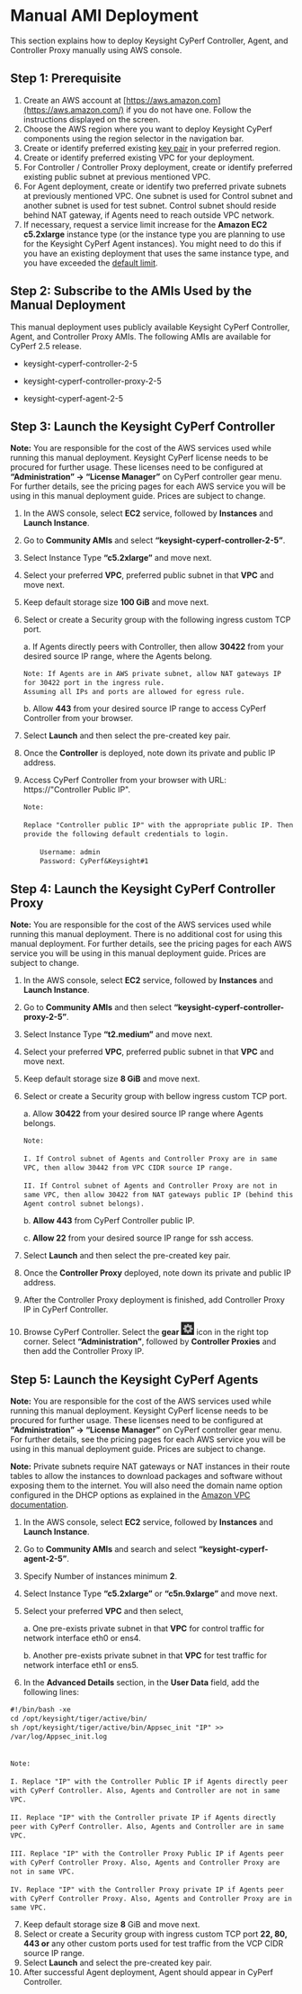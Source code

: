 # Manual AMI Deployment
<!-- blank line -->
	
This section explains how to deploy Keysight CyPerf Controller, Agent, and Controller Proxy manually using AWS console.

## Step 1: Prerequisite
1.	Create an AWS account at [https://aws.amazon.com](https://aws.amazon.com/) if you do not have one. Follow the instructions displayed on the screen.
2.	Choose the AWS region where you want to deploy Keysight CyPerf components using the region selector in the navigation bar.
3.	Create or identify preferred existing  [key pair](https://docs.aws.amazon.com/AWSEC2/latest/UserGuide/ec2-key-pairs.html) in your  preferred region.
4.	Create or identify preferred existing VPC for your deployment.
5.	For Controller / Controller Proxy deployment, create or identify preferred existing public subnet at previous mentioned VPC. 
6.	For Agent deployment, create or identify two preferred private subnets at previously mentioned VPC.
One subnet is used for Control subnet and another subnet is used for test subnet.
Control subnet should reside behind NAT gateway, if Agents need to reach outside VPC network.
7.	If necessary, request a service limit increase for the **Amazon EC2 c5.2xlarge** instance type (or the instance type you are planning to use for the Keysight CyPerf Agent instances). You might need to do this if you have an existing deployment that uses the same instance type, and you have exceeded the [default limit](http://docs.aws.amazon.com/AWSEC2/latest/UserGuide/ec2-resource-limits.html).

## Step 2: Subscribe to the AMIs Used by the Manual Deployment
This manual deployment uses publicly available Keysight CyPerf Controller, Agent, and Controller Proxy AMIs. 
The following AMIs are available for CyPerf 2.5 release.

-	keysight-cyperf-controller-2-5

-	keysight-cyperf-controller-proxy-2-5

-	keysight-cyperf-agent-2-5

## Step 3: Launch the Keysight CyPerf Controller

**Note:** 
You are responsible for the cost of the AWS services used while running this manual deployment. 
Keysight CyPerf license needs to be procured for further usage. These licenses need to be configured at **“Administration” -> “License Manager”** on CyPerf controller gear menu. For further details, see the pricing pages for each AWS service you will be using in this manual deployment guide. Prices are subject to change.

1.	In the AWS console, select **EC2** service, followed by **Instances** and **Launch Instance**.
2.	Go to **Community AMIs** and select **“keysight-cyperf-controller-2-5”**. 
3.	Select Instance Type **“c5.2xlarge”** and move next. 
4.	Select your preferred **VPC**, preferred public subnet in that **VPC** and move next. 
5.	Keep default storage size **100 GiB** and move next. 
6.	Select or create a Security group with the following ingress custom TCP port.
 
    a. If Agents directly peers with Controller, then 
    allow **30422** from your desired source IP range, where the Agents belong.

        Note: If Agents are in AWS private subnet, allow NAT gateways IP for 30422 port in the ingress rule.
        Assuming all IPs and ports are allowed for egress rule.
                
    b. Allow **443** from your desired source IP range to access CyPerf Controller from your browser.
 
7.	Select **Launch** and then select the pre-created key pair.
8.	Once the **Controller** is deployed, note down its private and public IP address.
9.	Access CyPerf Controller from your browser with URL: https://"Controller Public IP". 

        Note: 
        
        Replace "Controller public IP" with the appropriate public IP. Then provide the following default credentials to login.

            Username: admin
            Password: CyPerf&Keysight#1

## Step 4: Launch the Keysight CyPerf Controller Proxy

**Note:**
You are responsible for the cost of the AWS services used while running this manual deployment. There is no additional cost for using this manual deployment. For further details, see the pricing pages for each AWS service you will be using in this manual deployment guide. Prices are subject to change.
1.	In the AWS console, select **EC2** service, followed by **Instances** and **Launch Instance**.
2.	Go to **Community AMIs** and then select **“keysight-cyperf-controller-proxy-2-5”**. 
3.	Select Instance Type **“t2.medium”** and move next. 
4.	Select your preferred **VPC**, preferred public subnet in that **VPC** and move next. 
5.	Keep default storage size **8 GiB** and move next. 
6.	Select or create a Security group with bellow ingress custom TCP port.
 
    a.	Allow **30422** from your desired source IP range where Agents belongs.

        Note:

        I. If Control subnet of Agents and Controller Proxy are in same VPC, then allow 30442 from VPC CIDR source IP range.

        II. If Control subnet of Agents and Controller Proxy are not in same VPC, then allow 30422 from NAT gateways public IP (behind this Agent control subnet belongs).
                
    b.	**Allow 443** from CyPerf Controller public IP.
    
    c.	**Allow 22** from your desired source IP range for ssh access.

7.	Select **Launch** and then select the pre-created key pair.
8.	Once the **Controller Proxy** deployed, note down its private and public IP address.

9.	After the Controller Proxy deployment is finished, add Controller Proxy IP in CyPerf Controller. 
10. Browse CyPerf Controller. Select the **gear**  ![gear](images/gear.png) icon in the right top corner.  Select **“Administration”**, followed by **Controller Proxies** and then add the Controller Proxy IP.

## Step 5: Launch the Keysight CyPerf Agents

**Note:**
You are responsible for the cost of the AWS services used while running this manual deployment. Keysight CyPerf license needs to be procured for further usage. These licenses need to be configured at **“Administration” -> “License Manager”** on CyPerf controller gear menu. For further details, see the pricing pages for each AWS service you will be using in this manual deployment guide. Prices are subject to change.

**Note:**
Private subnets require NAT gateways or NAT instances in their route tables to allow the instances to download packages and software without exposing them to the internet. You will also need the domain name option configured in the DHCP options as explained in the [Amazon VPC documentation](https://docs.aws.amazon.com/vpc/latest/userguide/VPC_DHCP_Options.html).

1.	In the AWS console, select **EC2** service, followed by **Instances** and **Launch Instance**.
2.	Go to **Community AMIs** and search and select **“keysight-cyperf-agent-2-5”**. 
3.	Specify Number of instances minimum **2**.
4.	Select Instance Type **“c5.2xlarge”** or **“c5n.9xlarge”** and move next. 
5.	Select your preferred **VPC** and then select,

    a. One pre-exists private subnet in that **VPC** for control traffic for network interface eth0 or ens4. 

    b. Another pre-exists private subnet in that **VPC** for test traffic for network interface eth1 or ens5.

6.	 In the **Advanced Details** section, in the **User Data** field, add the following lines:

```
#!/bin/bash -xe
cd /opt/keysight/tiger/active/bin/
sh /opt/keysight/tiger/active/bin/Appsec_init "IP" >> /var/log/Appsec_init.log


Note:

I. Replace "IP" with the Controller Public IP if Agents directly peer with CyPerf Controller. Also, Agents and Controller are not in same VPC.

II.	Replace "IP" with the Controller private IP if Agents directly peer with CyPerf Controller. Also, Agents and Controller are in same VPC.

III. Replace "IP" with the Controller Proxy Public IP if Agents peer with CyPerf Controller Proxy. Also, Agents and Controller Proxy are not in same VPC.

IV.	Replace "IP" with the Controller Proxy private IP if Agents peer with CyPerf Controller Proxy. Also, Agents and Controller Proxy are in same VPC.

```

7.	Keep default storage size **8** GiB and move next. 
8.	Select or create a Security group with ingress custom TCP port **22, 80, 443 or** any other custom ports used for test traffic from the VCP CIDR source IP range. 
9.	Select **Launch** and select the pre-created key pair.
10.	After successful Agent deployment, Agent should appear in CyPerf Controller.


